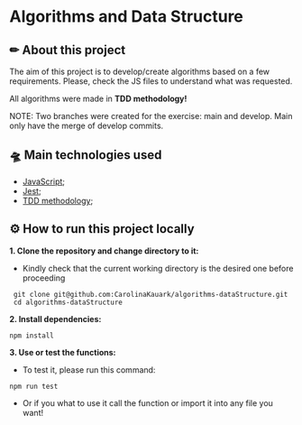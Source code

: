 # Algorithms and Data Structure

## ✏ About this project

The aim of this project is to develop/create algorithms based on a few requirements. Please, check the JS files to understand what was requested.

All algorithms were made in <strong>TDD methodology!</strong> 

NOTE: Two branches were created for the exercise: main and develop. Main only have the merge of develop commits.

## 🛸 Main technologies used

- [JavaScript](https://developer.mozilla.org/pt-BR/docs/Web/JavaScript);
- [Jest](https://jestjs.io/pt-BR/);
- [TDD methodology](https://www.devmedia.com.br/test-driven-development-tdd-simples-e-pratico/18533);

## ⚙ How to run this project locally

<strong>1. Clone the repository and change directory to it:</strong>

- Kindly check that the current working directory is the desired one before proceeding

``` 
 git clone git@github.com:CarolinaKauark/algorithms-dataStructure.git
 cd algorithms-dataStructure
 ```

<strong>2. Install dependencies: </strong>

``` 
npm install
```

<strong>3. Use or test the functions: </strong>

- To test it, please run this command: 

``` 
npm run test
```

- Or if you what to use it call the function or import it into any file you want! 